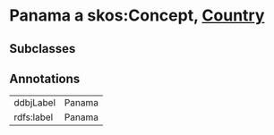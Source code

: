 # Panama a skos:Concept, [Country](/0.1/Country)

## Subclasses

## Annotations

|||
|-----|-----|
|ddbjLabel|Panama|
|rdfs:label|Panama|

